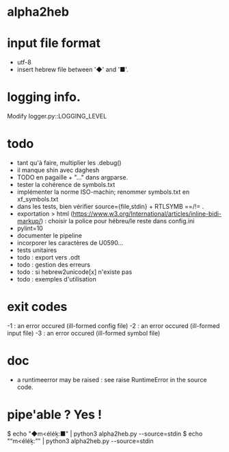 # alpha2heb

# input file format
* utf-8
* insert hebrew file between '◆' and '■'.

# logging info.
Modify logger.py::LOGGING_LEVEL

# todo
* tant qu'à faire, multiplier les .debug()
* il manque shin avec daghesh
* TODO en pagaille + "..." dans argparse.
* tester la cohérence de symbols.txt
* implémenter la norme ISO-machin; renommer symbols.txt en xf_symbols.txt
* dans les tests, bien vérifier source={file,stdin} + RTLSYMB ==/!= .
* exportation > html (https://www.w3.org/International/articles/inline-bidi-markup/) : choisir la police pour hébreu/le reste dans config.ini
* pylint=10
* documenter le pipeline
* incorporer les caractères de U0590...
* tests unitaires
* todo : export vers .odt
* todo : gestion des erreurs
* todo : si hebrew2unicode[x] n'existe pas
* todo : exemples d'utilisation

# exit codes
-1 : an error occured (ill-formed config file)
-2 : an error occured (ill-formed input file)
-3 : an error occured (ill-formed symbol file)

# doc
* a runtimeerror may be raised : see raise RuntimeError in the source code.

# pipe'able ? Yes !
$ echo "◆m<éléḵ:■" | python3 alpha2heb.py --source=stdin
$ echo "“m<éléḵ:”" | python3 alpha2heb.py --source=stdin